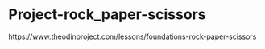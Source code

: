 # Project-rock_paper-scissors
https://www.theodinproject.com/lessons/foundations-rock-paper-scissors
